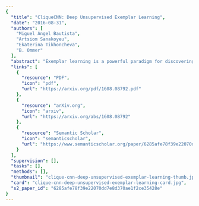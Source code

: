 ```yaml
---
{
  "title": "CliqueCNN: Deep Unsupervised Exemplar Learning",
  "date": "2016-08-31",
  "authors": [
    "Miguel Ángel Bautista",
    "Artsiom Sanakoyeu",
    "Ekaterina Tikhoncheva",
    "B. Ommer"
  ],
  "abstract": "Exemplar learning is a powerful paradigm for discovering visual similarities in an unsupervised manner. In this context, however, the recent breakthrough in deep learning could not yet unfold its full potential. With only a single positive sample, a great imbalance between one positive and many negatives, and unreliable relationships between most samples, training of Convolutional Neural networks is impaired. Given weak estimates of local distance we propose a single optimization problem to extract batches of samples with mutually consistent relations. Conflicting relations are distributed over different batches and similar samples are grouped into compact cliques. Learning exemplar similarities is framed as a sequence of clique categorization tasks. The CNN then consolidates transitivity relations within and between cliques and learns a single representation for all samples without the need for labels. The proposed unsupervised approach has shown competitive performance on detailed posture analysis and object classification.",
  "links": [
    {
      "resource": "PDF",
      "icon": "pdf",
      "url": "https://arxiv.org/pdf/1608.08792.pdf"
    },
    {
      "resource": "arXiv.org",
      "icon": "arxiv",
      "url": "https://arxiv.org/abs/1608.08792"
    },
    {
      "resource": "Semantic Scholar",
      "icon": "semanticscholar",
      "url": "https://www.semanticscholar.org/paper/6285afe78f39e22070dd7e8d370ae1f2ce35428e"
    }
  ],
  "supervision": [],
  "tasks": [],
  "methods": [],
  "thumbnail": "clique-cnn-deep-unsupervised-exemplar-learning-thumb.jpg",
  "card": "clique-cnn-deep-unsupervised-exemplar-learning-card.jpg",
  "s2_paper_id": "6285afe78f39e22070dd7e8d370ae1f2ce35428e"
}
---
```


